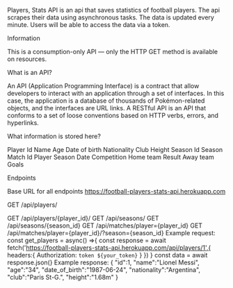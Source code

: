 Players, Stats API is an api that saves statistics of football players. The api scrapes their data using asynchronous tasks. The data is updated every minute. Users will be able to access the data via a token.

Information

This is a consumption-only API — only the HTTP GET method is available on resources.

What is an API?

An API (Application Programming Interface) is a contract that allow developers to interact with an application through a set of interfaces. In this case, the application is a database of thousands of Pokémon-related objects, and the interfaces are URL links. A RESTful API is an API that conforms to a set of loose conventions based on HTTP verbs, errors, and hyperlinks.

What information is stored here?

Player
Id
Name
Age
Date of birth
Nationality
Club
Height
Season
Id
Season
Match
Id
Player
Season
Date
Competition
Home team
Result
Away team
Goals

Endpoints

Base URL for all endpoints https://football-players-stats-api.herokuapp.com

GET /api/players/

GET /api/players/{player_id}/
GET /api/seasons/
GET /api/seasons/{season_id}
GET /api/matches/player={player_id}
GET /api/matches/player={player_id}/?season={season_id}
Example request:
const get_players = async() =>{
const response = await fetch('https://football-players-stats-api.herokuapp.com/api/players/1',{
headers:{
 Authorization: `token ${your_token}`
 }
 })
} const data = await response.json(}
Example response:
{
  "id":1,
  "name":"Lionel Messi",
  "age":"34",
  "date_of_birth":"1987-06-24",
  "nationality":"Argentina",
  "club":"Paris St-G.",
  "height":"1.68m"
}

